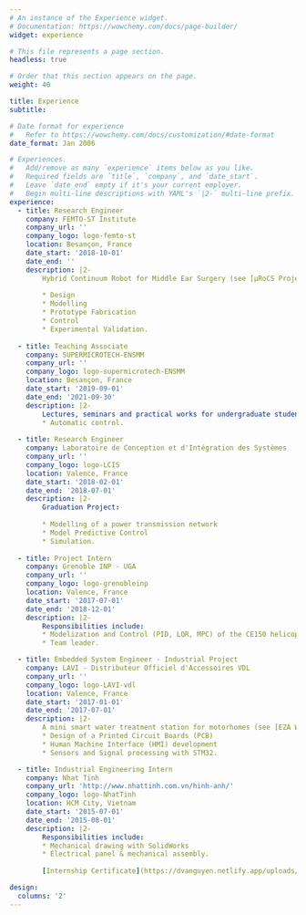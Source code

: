 ```yaml
---
# An instance of the Experience widget.
# Documentation: https://wowchemy.com/docs/page-builder/
widget: experience

# This file represents a page section.
headless: true

# Order that this section appears on the page.
weight: 40

title: Experience
subtitle:

# Date format for experience
#   Refer to https://wowchemy.com/docs/customization/#date-format
date_format: Jan 2006

# Experiences.
#   Add/remove as many `experience` items below as you like.
#   Required fields are `title`, `company`, and `date_start`.
#   Leave `date_end` empty if it's your current employer.
#   Begin multi-line descriptions with YAML's `|2-` multi-line prefix.
experience:
  - title: Research Engineer
    company: FEMTO-ST Institute
    company_url: ''
    company_logo: logo-femto-st
    location: Besançon, France
    date_start: '2018-10-01'
    date_end: ''
    description: |2-
        Hybrid Continuum Robot for Middle Ear Surgery (see [µRoCS Project](https://dvanguyen.netlify.app/#projects)):
        
        * Design
        * Modelling
        * Prototype Fabrication
        * Control
        * Experimental Validation.
        
  - title: Teaching Associate
    company: SUPERMICROTECH-ENSMM
    company_url: ''
    company_logo: logo-supermicrotech-ENSMM
    location: Besançon, France
    date_start: '2019-09-01'
    date_end: '2021-09-30'
    description: |2-
        Lectures, seminars and practical works for undergraduate students:
        * Automatic control.
    
  - title: Research Engineer
    company: Laboratoire de Conception et d'Intégration des Systèmes
    company_url: ''
    company_logo: logo-LCIS
    location: Valence, France
    date_start: '2018-02-01'
    date_end: '2018-07-01'
    description: |2-
        Graduation Project:
        
        * Modelling of a power transmission network
        * Model Predictive Control
        * Simulation.
        
  - title: Project Intern
    company: Grenoble INP - UGA
    company_url: ''
    company_logo: logo-grenobleinp
    location: Valence, France
    date_start: '2017-07-01'
    date_end: '2018-12-01'
    description: |2-
        Responsibilities include:
        * Modelization and Control (PID, LQR, MPC) of the CE150 helicopter system
        * Team leader.

  - title: Embedded System Engineer - Industrial Project
    company: LAVI - Distributeur Officiel d'Accessoires VDL
    company_url: ''
    company_logo: logo-LAVI-vdl
    location: Valence, France
    date_start: '2017-01-01'
    date_end: '2017-07-01'
    description: |2-
        A mini smart water treatment station for motorhomes (see [EZA Water](https://dvanguyen.netlify.app/#projects)):
        * Design of a Printed Circuit Boards (PCB)
        * Human Machine Interface (HMI) development
        * Sensors and Signal processing with STM32.

  - title: Industrial Engineering Intern
    company: Nhat Tinh
    company_url: 'http://www.nhattinh.com.vn/hinh-anh/'
    company_logo: logo-NhatTinh
    location: HCM City, Vietnam
    date_start: '2015-07-01'
    date_end: '2015-08-01'
    description: |2-
        Responsibilities include:
        * Mechanical drawing with SolidWorks
        * Electrical panel & mechanical assembly.
        
        [Internship Certificate](https://dvanguyen.netlify.app/uploads/NhatTinh.pdf)

design:
  columns: '2'
---
```

